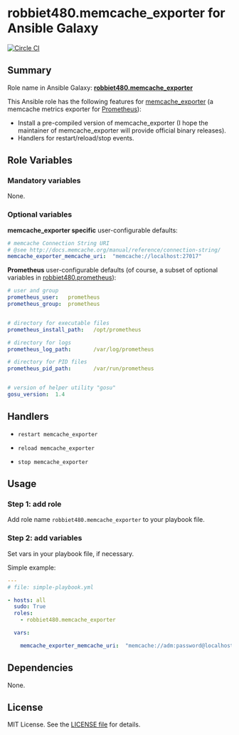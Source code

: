 
robbiet480.memcache_exporter for Ansible Galaxy
============

[![Circle CI](https://circleci.com/gh/robbiet480/ansible-memcache-exporter.svg?style=shield)](https://circleci.com/gh/robbiet480/ansible-memcache-exporter)



## Summary

Role name in Ansible Galaxy: **[robbiet480.memcache_exporter](https://galaxy.ansible.com/list#/roles/4465)**

This Ansible role has the following features for [memcache_exporter](https://github.com/dcu/memcache_exporter) (a memcache metrics exporter for [Prometheus](http://prometheus.io/)):

 - Install a pre-compiled version of memcache_exporter (I hope the maintainer of memcache_exporter will provide official binary releases).
 - Handlers for restart/reload/stop events.




## Role Variables

### Mandatory variables

None.



### Optional variables


**memcache_exporter specific** user-configurable defaults:

```yaml
# memcache Connection String URI
# @see http://docs.memcache.org/manual/reference/connection-string/
memcache_exporter_memcache_uri:  "memcache://localhost:27017"
```


**Prometheus** user-configurable defaults (of course, a subset of optional variables in [robbiet480.prometheus](https://github.com/robbiet480/ansible-prometheus)):

```yaml
# user and group
prometheus_user:   prometheus
prometheus_group:  prometheus


# directory for executable files
prometheus_install_path:   /opt/prometheus

# directory for logs
prometheus_log_path:       /var/log/prometheus

# directory for PID files
prometheus_pid_path:       /var/run/prometheus


# version of helper utility "gosu"
gosu_version:  1.4
```


## Handlers

- `restart memcache_exporter`

- `reload memcache_exporter`

- `stop memcache_exporter`



## Usage


### Step 1: add role

Add role name `robbiet480.memcache_exporter` to your playbook file.


### Step 2: add variables

Set vars in your playbook file, if necessary.

Simple example:

```yaml
---
# file: simple-playbook.yml

- hosts: all
  sudo: True
  roles:
    - robbiet480.memcache_exporter

  vars:

    memcache_exporter_memcache_uri:  "memcache://adm:password@localhost:27017"


```




## Dependencies

None.


## License

MIT License. See the [LICENSE file](LICENSE) for details.
